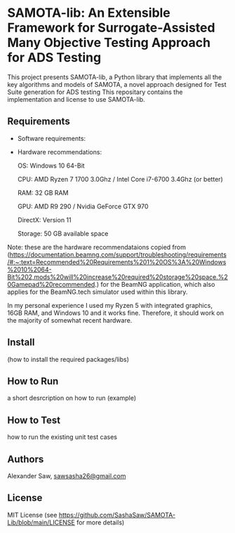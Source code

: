# SAMOTA-lib: An Extensible Framework for Surrogate-Assisted Many Objective Testing Approach for ADS Testing

This project presents SAMOTA-lib, a Python library that implements all the key algorithms and models of SAMOTA, a novel approach designed for Test Suite generation for ADS testing
This repositary contains the implementation and license to use SAMOTA-lib.

## Requirements

- Software requirements:
- Hardware recommendations:

  OS: Windows 10 64-Bit
  
  CPU: AMD Ryzen 7 1700 3.0Ghz / Intel Core i7-6700 3.4Ghz (or better)
  
  RAM: 32 GB RAM
  
  GPU: AMD R9 290 / Nvidia GeForce GTX 970
  
  DirectX: Version 11
  
  Storage: 50 GB available space

Note: these are the hardware recommendataions copied from (https://documentation.beamng.com/support/troubleshooting/requirements/#:~:text=Recommended%20Requirements%201%20OS%3A%20Windows%2010%2064-Bit%202,mods%20will%20increase%20required%20storage%20space.%20Gamepad%20recommended.) for the BeamNG application, which also applies for the BeamNG.tech simulator used within this library.

In my personal experience I used my Ryzen 5 with integrated graphics, 16GB RAM, and Windows 10 and it works fine. Therefore, it should work on the majority of somewhat recent hardware.

## Install

(how to install the required packages/libs)

## How to Run

a short desrcription on how to run (example) 

## How to Test

how to run the existing unit test cases

## Authors

Alexander Saw, sawsasha26@gmail.com

## License

MIT License (see https://github.com/SashaSaw/SAMOTA-Lib/blob/main/LICENSE for more details)
